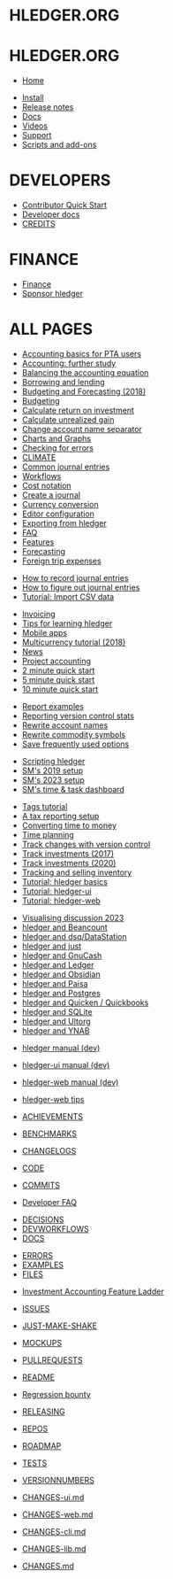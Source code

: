 
# HLEDGER.ORG  <!-- the first one gets eaten somehow -->
# HLEDGER.ORG

- [Home](index.md)
<!-- - [News](news.md) -->
- [Install](install.md)
- [Release notes](relnotes.md)
- [Docs](doc.md)
- [Videos](videos.md)
- [Support](support.md)
- [Scripts and add-ons](scripts.md)

# DEVELOPERS

- [Contributor Quick Start](CONTRIBUTING.md)
- [Developer docs](dev.md)
- [CREDITS](CREDITS.md)

# FINANCE

- [Finance](FINANCE.md)
- [Sponsor hledger](sponsor.md)

# ALL PAGES

<!-- This section is hidden by CSS, but lists all site pages so that mdbook will render them: -->
<!-- In recent mdbook versions, eg 4.51, duplicates must be avoided. -->

- [Accounting basics for PTA users](accounting-pta.md)
- [Accounting: further study](accounting.md)
- [Balancing the accounting equation](balancing-the-accounting-equation.md)
- [Borrowing and lending](loans.md)
- [Budgeting and Forecasting (2018)](budgeting-and-forecasting.md)
- [Budgeting](budgeting.md)
- [Calculate return on investment](roi.md)
- [Calculate unrealized gain](gain.md)
- [Change account name separator](change-account-name-separator.md)
- [Charts and Graphs](charts.md)
- [Checking for errors](checking-for-errors.md)
- [CLIMATE](CLIMATE.md)
- [Common journal entries](common-journal-entries.md)
- [Workflows](workflows.md)
- [Cost notation](cost-notation.md)
- [Create a journal](create-a-journal.md)
- [Currency conversion](currency-conversion.md)
- [Editor configuration](editors.md)
- [Exporting from hledger](export.md)
- [FAQ](faq.md)
- [Features](features.md)
- [Forecasting](forecasting.md)
- [Foreign trip expenses](foreign-trip-expenses.md)
<!-- - [Home](index.md) -->
- [How to record journal entries](how-to-record.md)
- [How to figure out journal entries](how-to-figure-out.md)
- [Tutorial: Import CSV data](import-csv.md)
<!-- - [Install](install.md) -->
- [Invoicing](invoicing.md)
- [Tips for learning hledger](learn.md)
- [Mobile apps](mobile.md)
- [Multicurrency tutorial (2018)](multicurrency-tutorial.md)
- [News](news.md)
- [Project accounting](project-accounting.md)
- [2 minute quick start](2-minute-quick-start.md)
- [5 minute quick start](5-minute-quick-start.md)
- [10 minute quick start](10-minute-quick-start.md)
<!-- - [Release notes](relnotes.md) -->
- [Report examples](report-examples.md)
- [Reporting version control stats](reporting-version-control-stats.md)
- [Rewrite account names](rewrite-account-names.md)
- [Rewrite commodity symbols](rewrite-commodity-symbols.md)
- [Save frequently used options](save-frequently-used-options.md)
<!-- - [Scripts and add-ons](scripts.md) -->
- [Scripting hledger](scripting.md)
- [SM's 2019 setup](sm-2019-setup.md)
- [SM's 2023 setup](sm-2023-setup.md)
- [SM's time & task dashboard](time-and-task-dashboard.md)
<!-- - [Sponsor hledger](sponsor.md) -->
- [Tags tutorial](tags-tutorial.md)
- [A tax reporting setup](tax-reporting-setup.md)
- [Converting time to money](time-to-money.md)
- [Time planning](time-planning.md)
- [Track changes with version control](track-changes-with-version-control.md)
- [Track investments (2017)](track-investments.md)
- [Track investments (2020)](investments.md)
- [Tracking and selling inventory](inventory.md)
- [Tutorial: hledger basics](basics.md)
- [Tutorial: hledger-ui](ui.md)
- [Tutorial: hledger-web](web.md)
<!-- - [Videos](videos.md) -->
- [Visualising discussion 2023](visualising2023.md)
- [hledger and Beancount](beancount.md)
- [hledger and dsq/DataStation](dsq.md)
- [hledger and just](just.md)
- [hledger and GnuCash](gnucash.md)
- [hledger and Ledger](ledger.md)
- [hledger and Obsidian](obsidian.md)
- [hledger and Paisa](paisa.md)
- [hledger and Postgres](postgres.md)
- [hledger and Quicken / Quickbooks](quicken.md)
- [hledger and SQLite](sqlite.md)
- [hledger and Ultorg](ultorg.md)
- [hledger and YNAB](ynab.md)
<!-- - [sm-2023-setup](sm-2023-setup.md) -->

<!--
Other manual versions.
Uncommenting these causes mdbook to render them as part of the main site,
including them in search results (and in the site TOC, though we try to hide these links with CSS).
So mostly we instead build each one with a separate mdbook run, in out2/ (see Makefile), 
and splice those into the site with caddy rewrites.
It's useful to uncomment the dev manuals though, allowing searching for new features
and previewing them when working on docs locally.
-->
- [hledger manual (dev)](dev/hledger.md)
- [hledger-ui manual (dev)](dev/hledger-ui.md)
- [hledger-web manual (dev)](dev/hledger-web.md)

- [hledger-web tips](hledger-web-tips.md)

- [ACHIEVEMENTS](ACHIEVEMENTS.md)
- [BENCHMARKS](BENCHMARKS.md)
- [CHANGELOGS](CHANGELOGS.md)
- [CODE](CODE.md)
- [COMMITS](COMMITS.md)
<!-- - [Contributor Quick Start](CONTRIBUTING.md) -->
- [Developer FAQ](DEVFAQ.md)
<!-- - [CREDITS](CREDITS.md) -->
- [DECISIONS](DECISIONS.md)
- [DEVWORKFLOWS](DEVWORKFLOWS.md)
- [DOCS](DOCS.md)
<!-- - [Developer docs](dev.md) -->
- [ERRORS](ERRORS.md)
- [EXAMPLES](EXAMPLES.md)
- [FILES](FILES.md)
<!-- - [Finance](FINANCE.md) -->
- [Investment Accounting Feature Ladder](investment-accounting-features.md)
- [ISSUES](ISSUES.md)
- [JUST-MAKE-SHAKE](JUST-MAKE-SHAKE.md)
- [MOCKUPS](MOCKUPS.md)
- [PULLREQUESTS](PULLREQUESTS.md)
- [README](dev-README.md)
- [Regression bounty](REGRESSIONS.md)
- [RELEASING](RELEASING.md)
- [REPOS](REPOS.md)
- [ROADMAP](ROADMAP.md)
- [TESTS](TESTS.md)
- [VERSIONNUMBERS](VERSIONNUMBERS.md)

- [CHANGES-ui.md](CHANGES-ui.md)
- [CHANGES-web.md](CHANGES-web.md)
- [CHANGES-cli.md](CHANGES-cli.md)
- [CHANGES-lib.md](CHANGES-lib.md)
- [CHANGES.md](CHANGES.md)
